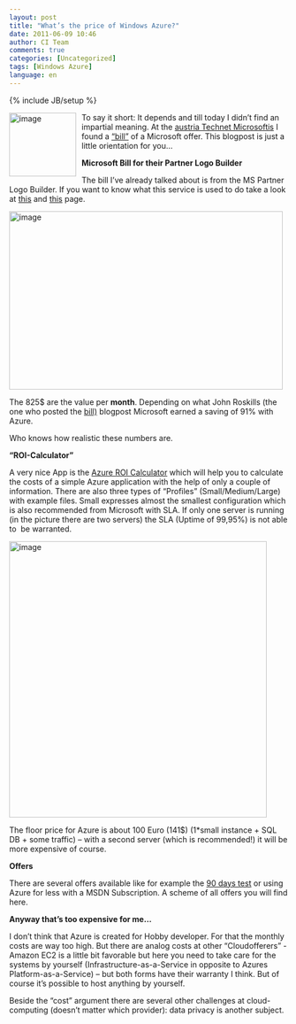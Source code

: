 ```yaml
---
layout: post
title: "What’s the price of Windows Azure?"
date: 2011-06-09 10:46
author: CI Team
comments: true
categories: [Uncategorized]
tags: [Windows Azure]
language: en
---
```

{% include JB/setup %}

  <p><img style="margin: 0px 10px 0px 0px" title="image" border="0" alt="image" align="left" src="{{BASE_PATH}}/assets/wp-images-de/image_thumb454.png" width="121" height="115" />To say it short: It depends and till today I didn’t find an impartial meaning. At the <a href="http://blogs.technet.com/b/austria/archive/2011/04/30/so-teuer-ist-windows-azure.aspx">austria Technet Microsoftis</a> I found a <a href="http://microsoftpartnernetwork.com/PartnerPerspective/Permalink/33#fbid=WIPWcUtDMf2">“bill”</a> of a Microsoft offer. This blogpost is just a little orientation for you…</p>  
  


  <p><b>Microsoft Bill for their Partner Logo Builder </b></p>
<p>The bill I’ve already talked about is from the MS Partner Logo Builder. If you want to know what this service is used to do take a look at <a href="http://blogs.technet.com/b/austria/archive/2011/04/30/so-teuer-ist-windows-azure.aspx">this</a> and <a href="http://microsoftpartnernetwork.com/PartnerPerspective/Permalink/33#fbid=WIPWcUtDMf2">this</a> page. </p>  
  <p><img style="background-image: none; border-right-width: 0px; padding-left: 0px; padding-right: 0px; border-top-width: 0px; border-bottom-width: 0px; border-left-width: 0px; padding-top: 0px" title="image" border="0" alt="image" src="{{BASE_PATH}}/assets/wp-images-de/image_thumb455.png" width="495" height="322" /></p>
<p>The 825$ are the value per <b>month</b>. Depending on what John Roskills (the one who posted the <a href="http://microsoftpartnernetwork.com/PartnerPerspective/Permalink/33#fbid=WIPWcUtDMf2">bill)</a> blogpost Microsoft earned a saving of 91% with Azure. </p>
<p>Who knows how realistic these numbers are.</p>  
  <p><b>“ROI-Calculator”</b></p>
<p>A very nice App is the <a href="http://azureroi.cloudapp.net/">Azure ROI Calculator</a> which will help you to calculate the costs of a simple Azure application with the help of only a couple of information. There are also three types of “Profiles” (Small/Medium/Large) with example files. Small expresses almost the smallest configuration which is also recommended from Microsoft with SLA. If only one server is running (in the picture there are two servers) the SLA (Uptime of 99,95%) is not able to&#160; be warranted. </p>
<p><img style="background-image: none; border-right-width: 0px; padding-left: 0px; padding-right: 0px; border-top-width: 0px; border-bottom-width: 0px; border-left-width: 0px; padding-top: 0px" title="image" border="0" alt="image" src="{{BASE_PATH}}/assets/wp-images-de/image_thumb456.png" width="466" height="499" /></p>
<p>The floor price for Azure is about 100 Euro (141$) (1*small instance + SQL DB + some traffic) – with a second server (which is recommended!) it will be more expensive of course. </p>
<p><b>Offers</b></p>
<p>There are several offers available like for example the <a href="{{BASE_PATH}}/2011/05/02/try-out-windows-azure-90-days-for-free/">90 days test</a> or using Azure for less with a MSDN Subscription. A scheme of all offers you will find here.</p>
<p><b>Anyway that’s too expensive for me… </b></p>
<p>I don’t think that Azure is created for Hobby developer. For that the monthly costs are way too high. But there are analog costs at other “Cloudofferers” - Amazon EC2 is a little bit favorable but here you need to take care for the systems by yourself (Infrastructure-as-a-Service in opposite to Azures Platform-as-a-Service) – but both forms have their warranty I think. But of course it’s possible to host anything by yourself.</p>
<p>Beside the “cost” argument there are several other challenges at cloud-computing (doesn’t matter which provider): data privacy is another subject. </p>
